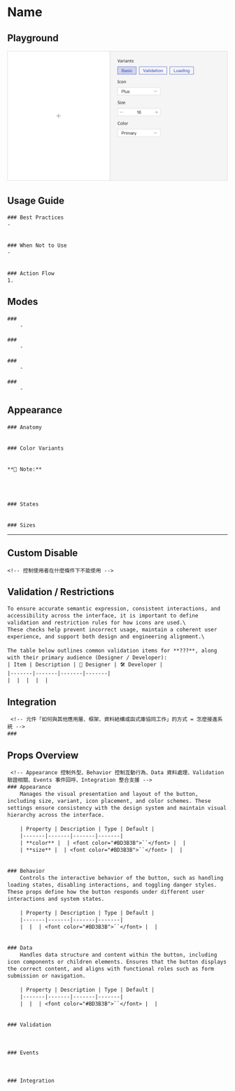 # Name




## Playground
![圖片](../img/Icon-Playground.svg)



## Usage Guide


    ### Best Practices
    -
    

    ### When Not to Use
    -
    

    ### Action Flow
    1. 
	




## Modes
    ### 
        - 

    ### 
        - 

    ### 
        - 

    ### 
        - 

    
    


## Appearance
    ### Anatomy
    

    ### Color Variants
    

    **📌 Note:**  


        

    ### States
        

    ### Sizes


---



## Custom Disable
    <!-- 控制使用者在什麼條件下不能使用 -->
    

## Validation / Restrictions
    To ensure accurate semantic expression, consistent interactions, and accessibility across the interface, it is important to define validation and restriction rules for how icons are used.\
    These checks help prevent incorrect usage, maintain a coherent user experience, and support both design and engineering alignment.\

    The table below outlines common validation items for **???**, along with their primary audience (Designer / Developer):
    | Item | Description | 🎨 Designer | 🛠️ Developer |
    |-------|-------|-------|-------|
    |  |  |  |  |

    
## Integration
     <!-- 元件「如何與其他應用層、框架、資料結構或函式庫協同工作」的方式 = 怎麼接進系統 -->
    ### 



## Props Overview
     <!-- Appearance 控制外型、Behavior 控制互動行為、Data 資料處理、Validation 驗證相關、Events 事件回呼、Integration 整合支援 --> 
    ### Appearance
        Manages the visual presentation and layout of the button, including size, variant, icon placement, and color schemes. These settings ensure consistency with the design system and maintain visual hierarchy across the interface.

        | Property | Description | Type | Default |
        |-------|-------|-------|-------|
        | **color** |  | <font color="#BD3B3B">``</font> |  |
        | **size** |  | <font color="#BD3B3B">``</font> |  |
        

    ### Behavior
        Controls the interactive behavior of the button, such as handling loading states, disabling interactions, and toggling danger styles. These props define how the button responds under different user interactions and system states.
        
        | Property | Description | Type | Default |
        |-------|-------|-------|-------|
        |  |  | <font color="#BD3B3B">``</font> |  |

        
    ### Data
        Handles data structure and content within the button, including icon components or children elements. Ensures that the button displays the correct content, and aligns with functional roles such as form submission or navigation.

        | Property | Description | Type | Default |
        |-------|-------|-------|-------|
        |  |  | <font color="#BD3B3B">``</font> |  |


    ### Validation
         


    ### Events
    


    ### Integration
        